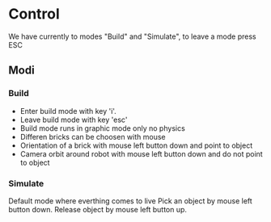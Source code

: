 # Control
We have currently to modes "Build" and "Simulate", to leave a mode press ESC

## Modi
### Build
* Enter build mode with key 'i'.
* Leave build mode with key 'esc'
* Build mode runs in graphic mode only no physics
* Differen bricks can be choosen with mouse
* Orientation of a brick with mouse left button down and point to object
* Camera orbit around robot with mouse left button down and do not point to object

### Simulate
Default mode where everthing comes to live
Pick an object by mouse left button down.
Release object by mouse left button up.

